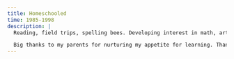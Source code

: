 ```yaml
---
title: Homeschooled
time: 1985-1998
description: |
  Reading, field trips, spelling bees. Developing interest in math, art, and computers. As long as I stayed ahead of the baseline public school standards, I could explore whatever interested me. What a great beginning.

  Big thanks to my parents for nurturing my appetite for learning. Thanks also to my brothers for teaching me patience and conflict resolution!
---
```

